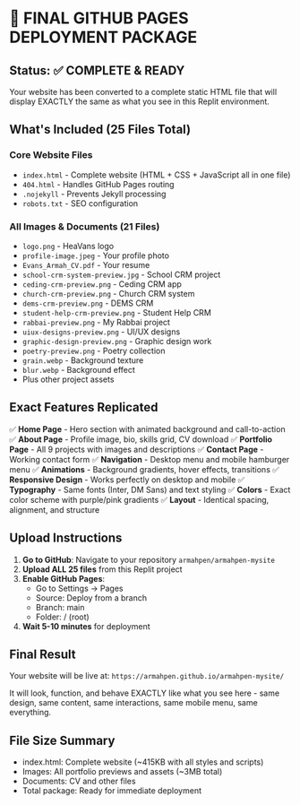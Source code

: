 # 🚀 FINAL GITHUB PAGES DEPLOYMENT PACKAGE

## Status: ✅ COMPLETE & READY

Your website has been converted to a complete static HTML file that will display EXACTLY the same as what you see in this Replit environment.

## What's Included (25 Files Total)

### Core Website Files
- `index.html` - Complete website (HTML + CSS + JavaScript all in one file)
- `404.html` - Handles GitHub Pages routing
- `.nojekyll` - Prevents Jekyll processing
- `robots.txt` - SEO configuration

### All Images & Documents (21 Files)
- `logo.png` - HeaVans logo
- `profile-image.jpeg` - Your profile photo
- `Evans_Armah_CV.pdf` - Your resume
- `school-crm-system-preview.jpg` - School CRM project
- `ceding-crm-preview.png` - Ceding CRM app
- `church-crm-preview.png` - Church CRM system
- `dems-crm-preview.png` - DEMS CRM
- `student-help-crm-preview.png` - Student Help CRM
- `rabbai-preview.png` - My Rabbai project
- `uiux-designs-preview.png` - UI/UX designs
- `graphic-design-preview.png` - Graphic design work
- `poetry-preview.png` - Poetry collection
- `grain.webp` - Background texture
- `blur.webp` - Background effect
- Plus other project assets

## Exact Features Replicated

✅ **Home Page** - Hero section with animated background and call-to-action
✅ **About Page** - Profile image, bio, skills grid, CV download
✅ **Portfolio Page** - All 9 projects with images and descriptions
✅ **Contact Page** - Working contact form
✅ **Navigation** - Desktop menu and mobile hamburger menu
✅ **Animations** - Background gradients, hover effects, transitions
✅ **Responsive Design** - Works perfectly on desktop and mobile
✅ **Typography** - Same fonts (Inter, DM Sans) and text styling
✅ **Colors** - Exact color scheme with purple/pink gradients
✅ **Layout** - Identical spacing, alignment, and structure

## Upload Instructions

1. **Go to GitHub**: Navigate to your repository `armahpen/armahpen-mysite`
2. **Upload ALL 25 files** from this Replit project
3. **Enable GitHub Pages**: 
   - Go to Settings → Pages
   - Source: Deploy from a branch
   - Branch: main
   - Folder: / (root)
4. **Wait 5-10 minutes** for deployment

## Final Result

Your website will be live at: `https://armahpen.github.io/armahpen-mysite/`

It will look, function, and behave EXACTLY like what you see here - same design, same content, same interactions, same mobile menu, same everything.

## File Size Summary
- index.html: Complete website (~415KB with all styles and scripts)
- Images: All portfolio previews and assets (~3MB total)
- Documents: CV and other files
- Total package: Ready for immediate deployment